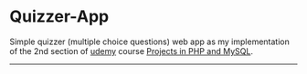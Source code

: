 # Quizzer-App
Simple quizzer (multiple choice questions) web app as my implementation of the 2nd section of [udemy] course [Projects in PHP and MySQL].
****
[udemy]:<https://www.udemy.com>
[Projects in PHP and MySQL]:<https://www.udemy.com/the-complete-web-development-course-learn-by-building-apps/>

